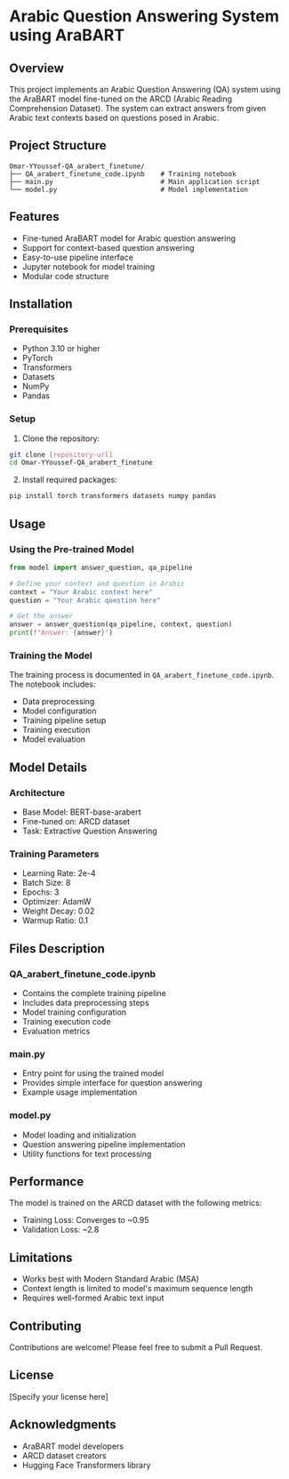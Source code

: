 # Arabic Question Answering System using AraBART

## Overview
This project implements an Arabic Question Answering (QA) system using the AraBART model fine-tuned on the ARCD (Arabic Reading Comprehension Dataset). The system can extract answers from given Arabic text contexts based on questions posed in Arabic.

## Project Structure
```
Omar-YYoussef-QA_arabert_finetune/
├── QA_arabert_finetune_code.ipynb    # Training notebook
├── main.py                           # Main application script
└── model.py                          # Model implementation
```

## Features
- Fine-tuned AraBART model for Arabic question answering
- Support for context-based question answering
- Easy-to-use pipeline interface
- Jupyter notebook for model training
- Modular code structure

## Installation

### Prerequisites
- Python 3.10 or higher
- PyTorch
- Transformers
- Datasets
- NumPy
- Pandas

### Setup
1. Clone the repository:
```bash
git clone [repository-url]
cd Omar-YYoussef-QA_arabert_finetune
```

2. Install required packages:
```bash
pip install torch transformers datasets numpy pandas
```

## Usage

### Using the Pre-trained Model
```python
from model import answer_question, qa_pipeline

# Define your context and question in Arabic
context = "Your Arabic context here"
question = "Your Arabic question here"

# Get the answer
answer = answer_question(qa_pipeline, context, question)
print(f"Answer: {answer}")
```

### Training the Model
The training process is documented in `QA_arabert_finetune_code.ipynb`. The notebook includes:
- Data preprocessing
- Model configuration
- Training pipeline setup
- Training execution
- Model evaluation

## Model Details

### Architecture
- Base Model: BERT-base-arabert
- Fine-tuned on: ARCD dataset
- Task: Extractive Question Answering

### Training Parameters
- Learning Rate: 2e-4
- Batch Size: 8
- Epochs: 3
- Optimizer: AdamW
- Weight Decay: 0.02
- Warmup Ratio: 0.1

## Files Description

### QA_arabert_finetune_code.ipynb
- Contains the complete training pipeline
- Includes data preprocessing steps
- Model training configuration
- Training execution code
- Evaluation metrics

### main.py
- Entry point for using the trained model
- Provides simple interface for question answering
- Example usage implementation

### model.py
- Model loading and initialization
- Question answering pipeline implementation
- Utility functions for text processing

## Performance
The model is trained on the ARCD dataset with the following metrics:
- Training Loss: Converges to ~0.95
- Validation Loss: ~2.8

## Limitations
- Works best with Modern Standard Arabic (MSA)
- Context length is limited to model's maximum sequence length
- Requires well-formed Arabic text input

## Contributing
Contributions are welcome! Please feel free to submit a Pull Request.

## License
[Specify your license here]

## Acknowledgments
- AraBART model developers
- ARCD dataset creators
- Hugging Face Transformers library
